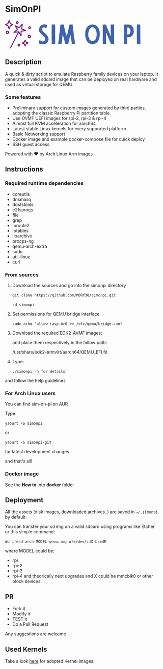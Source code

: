 # SimOnPI

![simonpi-logo](./images/logo.png)

## Description

A quick & dirty script to emulate Raspberry family devices on your laptop.
It generates a valid sdcard image that can be deployed on real hardware and used as virtual storage for QEMU.

### Some features

- Preliminary support for custom images generated by third parties, adopting the classic Raspberry Pi partition table.
- Use OVMF UEFI images for rpi-2, rpi-3 & rpi-4
- Almost full KVM acceleration for aarch64
- Latest stable Linux kernels for every supported platform
- Basic Networking support
- Docker image and example docker-compose file for quick deploy
- SSH guest access

Powered with :heart: by Arch Linux Arm images

## Instructions

### Required runtime dependencies

- coreutils
- dnsmasq
- dosfstools
- e2fsprogs
- file
- grep
- iproute2
- iptables
- libarchive
- procps-ng
- qemu-arch-extra
- sudo
- util-linux
- curl

### From sources

1. Download the sources and go into the simonpi directory

   `git clone https://github.com/M0Rf30/simonpi.git`

   `cd simonpi`

2. Set permissions for QEMU bridge interface

   `sudo echo "allow rasp-br0 >> /etc/qemu/bridge.conf`

3. Download the required EDK2-AVMF images:

   and place them respectively in the follow path:

   /usr/share/edk2-armvirt/aarch64/QEMU_EFI.fd

4. Type:

   `./simonpi -h for details`

and follow the help guidelines

### For Arch Linux users

You can find sim-on-pi on AUR

Type:

`yaourt -S simonpi`

or

`yaourt -S simonpi-git`

for latest development changes

and that's all!

### Docker image

See the **How to** into **docker** folder

## Deployment

All the assets (disk images, downloaded archives..) are saved in
`~/.simonpi` by default.

You can transfer your sd img on a valid sdcard using programs like Etcher or this simple command:

`dd if=sd-arch-MODEL-qemu.img of=/dev/sdX bs=4M`

where MODEL could be:

- rpi
- rpi-2
- rpi-3
- rpi-4 and theorically next upgrades
  and X could be mmcblk0 or other block devices

## PR

- Fork it
- Modify it
- TEST it
- Do a Pull Request

Any suggestions are welcome

## Used Kernels

Take a look [here](https://github.com/M0Rf30/qemu-kernels-rpi) for adopted Kernel images:
